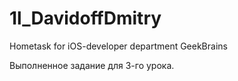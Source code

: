 # 1l_DavidoffDmitry
Hometask for iOS-developer department GeekBrains

Выполненное задание для 3-го урока.
